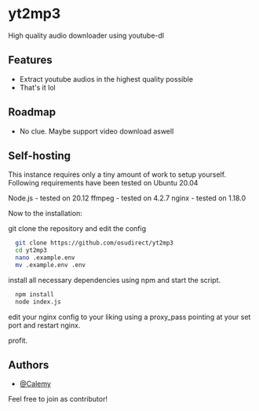 # yt2mp3
High quality audio downloader using youtube-dl


## Features

- Extract youtube audios in the highest quality possible
- That's it lol

## Roadmap

- No clue. Maybe support video download aswell


## Self-hosting

This instance requires only a tiny amount of work to setup yourself.
Following requirements have been tested on Ubuntu 20.04

Node.js - tested on 20.12
ffmpeg - tested on 4.2.7
nginx - tested on 1.18.0

Now to the installation:

git clone the repository and edit the config

```bash
  git clone https://github.com/osudirect/yt2mp3
  cd yt2mp3
  nano .example.env
  mv .example.env .env
```

install all necessary dependencies using npm and start the script.

```bash
  npm install
  node index.js
```

edit your nginx config to your liking using a proxy_pass pointing at your set port and restart nginx.

profit.


## Authors

- [@Calemy](https://www.github.com/calemy)

Feel free to join as contributor!
